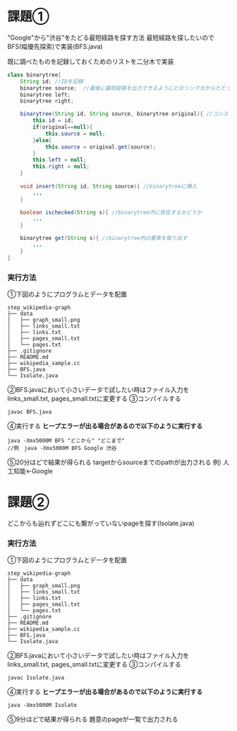 # 課題①
"Google"から"渋谷"をたどる最短経路を探す方法
最短経路を探したいのでBFS(幅優先探索)で実装(BFS.java)

既に調べたものを記録しておくためのリストを二分木で実装
```java
class binarytree{
    String id; //IDを記録
    binarytree source;  //最後に最短経路を出力できるようにどのリンク元からたどってきたかを記録
    binarytree left; 
    binarytree right;

    binarytree(String id, String source, binarytree original){ //コンストラクタの宣言
        this.id = id;
        if(original==null){
            this.source = null;
        }else{
            this.source = original.get(source);
        }
        this.left = null;
        this.right = null;
    }
    
    void insert(String id, String source){ //binarytreeに挿入
        ...
    }

    boolean ischecked(String s){ //binarytree内に存在するかどうか
        ...
    }

    binarytree get(String s){ //binarytree内の要素を取り出す
        ...
    }
}
```
###  実行方法
①下図のようにプログラムとデータを配置
```
step_wikipedia-graph
├── data
│   ├── graph_small.png
│   ├── links_small.txt
│   ├── links.txt
│   ├── pages_small.txt
│   └── pages.txt
├── .gitignore
├── README.md
├── wikipedia_sample.cc
├── BFS.java
└── Isolate.java
```
②BFS.javaにおいて小さいデータで試したい時はファイル入力をlinks_small.txt, pages_small.txtに変更する
③コンパイルする
```shell
javac BFS.java
```
④実行する **ヒープエラーが出る場合があるので以下のように実行する**
```shell
java -Xmx5000M BFS "どこから" "どこまで"
//例　java -Xmx5000M BFS Google 渋谷
```
⑤20分ほどで結果が得られる
targetからsourceまでのpathが出力される
例) 人工知能<-Google

# 課題②
どこからも辿れずどこにも繋がっていないpageを探す(Isolate.java)


###  実行方法
①下図のようにプログラムとデータを配置
```
step_wikipedia-graph
├── data
│   ├── graph_small.png
│   ├── links_small.txt
│   ├── links.txt
│   ├── pages_small.txt
│   └── pages.txt
├── .gitignore
├── README.md
├── wikipedia_sample.cc
├── BFS.java
└── Isolate.java
```
②BFS.javaにおいて小さいデータで試したい時はファイル入力をlinks_small.txt, pages_small.txtに変更する
③コンパイルする
```shell
javac Isolate.java
```
④実行する **ヒープエラーが出る場合があるので以下のように実行する**
```shell
java -Xmx5000M Isolate
```
⑤9分ほどで結果が得られる
題意のpageが一覧で出力される
